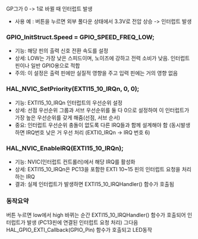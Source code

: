 GP그가 0 -> 1로 바뀔 때 인터럽트 발생
- 사용 예 : 버튼을 누르면 외부 풀다운 상태에서 3.3V로 전압 상승 -> 인터럽트 발생

### GPIO_InitStruct.Speed = GPIO_SPEED_FREQ_LOW;
- 기능: 해당 핀의 출력 신호 전환 속도를 설정
- 상세: LOW는 가장 낮은 스피드이며, 노이즈에 강하고 전력 소비가 낮음. 인터럽트 핀이나 일반 GPIO용으로 적합
- 주의: 이 설정은 출력 핀에만 실질적 영향을 주고 입력 핀에는 거의 영향 없음

### HAL_NVIC_SetPriority(EXTI15_10_IRQn, 0, 0);
- 기능: EXTI15_10_IRQn 인터럽트의 우선순위 설정
- 상세: 선점 우선순위 그룹과 서브 우선순위를 둘 다 0으로 설정하여 이 인터럽트가 가장 높은 우선순위를 갖게 해줌(선점, 서브 순서)
- 중요: 인터럽트 우선순위 충돌이 없도록 다른 IRQ들과 함께 설계해야 함 (동시발생하면 IRQ번호 낮은 거 우선 처리 (EXTI0_IRQn → IRQ 번호 6)

### HAL_NVIC_EnableIRQ(EXTI15_10_IRQn);
- 기능: NVIC(인터럽트 컨트롤러)에서 해당 IRQ를 활성화
- 상세: EXTI15_10_IRQn은 PC13을 포함한 EXTI 10~15 핀의 인터럽트 요청을 처리하는 IRQ
- 결과: 실제 인터럽트가 발생하면 EXTI15_10_IRQHandler() 함수가 호출됨

### 동작요약
버튼 누르면 low에서 high 바뀌는 순간 EXTI15_10_IRQHandler() 함수가 호출되어 인터럽트가 발생 (PC13핀에 연결된 인터럽트 요청 처리)
그다음 HAL_GPIO_EXTI_Callback(GPIO_Pin) 함수가 호출되고 LED동작


